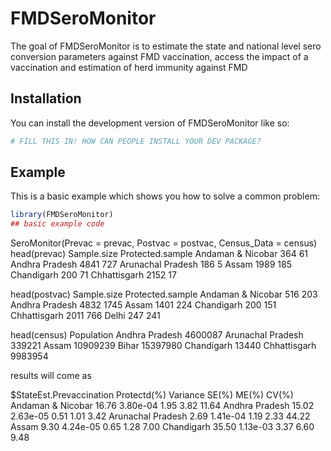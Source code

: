 
<!-- README.md is generated from README.Rmd. Please edit that file -->

# FMDSeroMonitor

<!-- badges: start -->
<!-- badges: end -->

The goal of FMDSeroMonitor is to estimate the state and national level
sero conversion parameters against FMD vaccination, access the impact of
a vaccination and estimation of herd immunity against FMD

## Installation

You can install the development version of FMDSeroMonitor like so:

``` r
# FILL THIS IN! HOW CAN PEOPLE INSTALL YOUR DEV PACKAGE?
```

## Example

This is a basic example which shows you how to solve a common problem:

``` r
library(FMDSeroMonitor)
## basic example code
```

SeroMonitor(Prevac = prevac, Postvac = postvac, Census_Data = census)
head(prevac) Sample.size Protected.sample Andaman & Nicobar 364 61
Andhra Pradesh 4841 727 Arunachal Pradesh 186 5 Assam 1989 185
Chandigarh 200 71 Chhattisgarh 2152 17

head(postvac) Sample.size Protected.sample Andaman & Nicobar 516 203
Andhra Pradesh 4832 1745 Assam 1401 224 Chandigarh 200 151 Chhattisgarh
2011 766 Delhi 247 241

head(census) Population Andhra Pradesh 4600087 Arunachal Pradesh 339221
Assam 10909239 Bihar 15397980 Chandigarh 13440 Chhattisgarh 9983954

results will come as

\$StateEst.Prevaccination Protectd(%) Variance SE(%) ME(%) CV(%) Andaman
& Nicobar 16.76 3.80e-04 1.95 3.82 11.64 Andhra Pradesh 15.02 2.63e-05
0.51 1.01 3.42 Arunachal Pradesh 2.69 1.41e-04 1.19 2.33 44.22 Assam
9.30 4.24e-05 0.65 1.28 7.00 Chandigarh 35.50 1.13e-03 3.37 6.60 9.48
